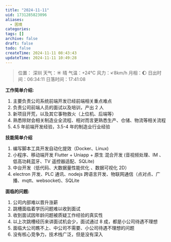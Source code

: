 ```yaml
---
title: "2024-11-11"
uid: 1731285823096
aliases:
  - 困境
categories: 
tags: []
archive: false
draft: false
todo: false
createTime: 2024-11-11 08:43:43
updateTime: 2024-11-11 10:49:28
---
```


> 位置： 深圳
> 天气：☀️   晴 气温：+24°C 风力：↙8km/h
> 月相：🌔 日出时间：06:34:11 日落时间：17:41:08

**工作简单介绍:**

1. 主要负责公司系统前端开发已经前端相关重点难点
2. 负责公司前端人员的面试以及培训，产出 2 人
3. 新项目开荒，以及其它事物救火（上位机、后端等）
4. 熟悉除财会相关制造业全流程、相对而言更熟悉生产、仓储、物流等相关流程
5. 4.5 年前端开发经验，3.5-4 年的制造业行业经验

**技能简单介绍**

1. 编写脚本工具开发自动化提效（Docker、Linux)
2. 小程序、移动端开发 Flutter + Uniapp + 原生 混合开发 (音视频处理、IM 、低高功耗蓝牙、TV 遥控器适配、SQLite)
3. 中台开发（低代码、大数据量性能优化 、数据可视化 2D）
4. electron 开发、PLC 通讯、nodejs 跨语言开发、物联网通信（点对点、广播、mqtt、websocket)、SQLite

**面临的问题:**

1. 公司内部难以晋升涨薪
2. 跳槽面临着学历问题难以收到面试
3. 收到面试因年龄问题被质疑工作经验的真实性
4. 以上次跳槽经历来讲面试机会少，面试通过 8 成，都是小公司待遇不理想
5. 面临大公司瞧不上、中公司不需要、小公司待遇不理想的问题
6. 没有核心竞争力，技术栈广泛，但是没有深入
